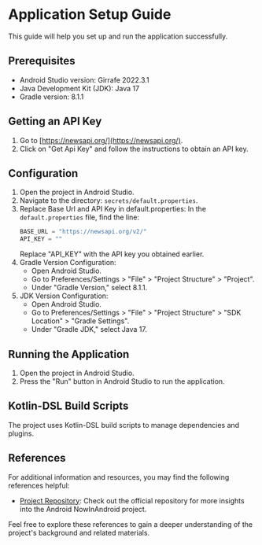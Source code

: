 # Application Setup Guide

This guide will help you set up and run the application successfully.

## Prerequisites

- Android Studio version: Girrafe 2022.3.1
- Java Development Kit (JDK): Java 17
- Gradle version: 8.1.1

## Getting an API Key

1. Go to [https://newsapi.org/](https://newsapi.org/).
2. Click on "Get Api Key" and follow the instructions to obtain an API key.

## Configuration

1. Open the project in Android Studio.
2. Navigate to the directory: `secrets/default.properties`.
3. Replace Base Url and API Key in default.properties:
   In the `default.properties` file, find the line:
   ```kotlin
   BASE_URL = "https://newsapi.org/v2/"
   API_KEY = ""
   ```
   Replace "API_KEY" with the API key you obtained earlier.
5. Gradle Version Configuration:
   - Open Android Studio.
   - Go to Preferences/Settings > "File" > "Project Structure" > "Project".
   - Under "Gradle Version," select 8.1.1.
6. JDK Version Configuration:
   - Open Android Studio.
   - Go to Preferences/Settings > "File" > "Project Structure" > "SDK Location" > "Gradle Settings".
   - Under "Gradle JDK," select Java 17.

## Running the Application

1. Open the project in Android Studio.
2. Press the "Run" button in Android Studio to run the application.

## Kotlin-DSL Build Scripts
The project uses Kotlin-DSL build scripts to manage dependencies and plugins.

## References

For additional information and resources, you may find the following references helpful:

- [Project Repository](https://github.com/android/nowinandroid): Check out the official repository for more insights into the Android NowInAndroid project.

Feel free to explore these references to gain a deeper understanding of the project's background and related materials.
